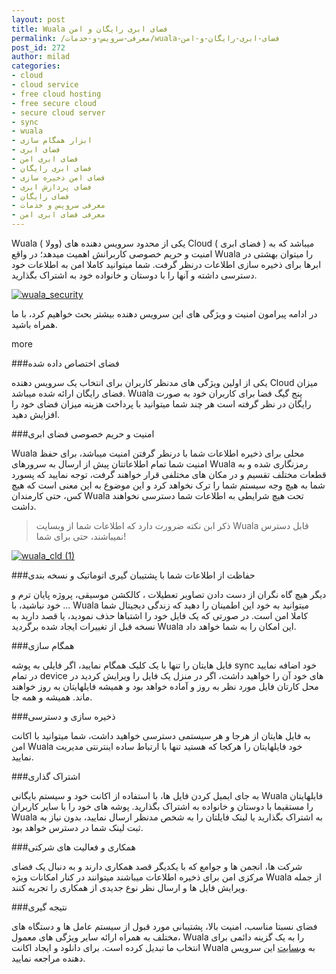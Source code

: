 ```yaml
---
layout: post
title: Wuala فضای ابری رایگان و امن
permalink: /معرفی-سرویس-و-خدمات/wuala-فضای-ابری-رایگان-و-امن
post_id: 272
author: milad
categories: 
- cloud
- cloud service
- free cloud hosting
- free secure cloud
- secure cloud server
- sync
- wuala
- ابزار همگام سازی
- فضای ابری
- فضای ابری امن
- فضای ابری رایگان
- فضای امن ذخیره سازی
- فضای پردازش ابری
- فضای رایگان
- معرفی سرویس و خدمات
- معرفی فضای ابری امن
---
```


Wuala ( وولا) یکی از محدود سرویس دهنده های Cloud ( فضای ابری ) میباشد که به امنیت و حریم خصوصی کاربرانش اهمیت میدهد؛ در واقع Wuala را میتوان بهشتی در ابرها برای ذخیره سازی اطلاعات درنظر گرفت. شما میتوانید کاملا امن به اطلاعات خود دسترسی داشته و آنها را با دوستان و خانواده خود به اشتراک بگذارید.

[![wuala_security](http://tuxgeek.ir/wp-content/uploads/2013/05/wuala_security-300x162.png)](http://tuxgeek.ir/wp-content/uploads/2013/05/wuala_security.png)

در ادامه پیرامون امنیت و ویژگی های این سرویس دهنده بیشتر بحث خواهیم کرد، با ما همراه باشید.

more

###فضای اختصاص داده شده


یکی از اولین ویژگی های مدنظر کاربران برای انتخاب یک سرویس دهنده Cloud میزان فضای رایگان ارائه شده میباشد. Wuala پنج گیگ فضا برای کاربران خود به صورت رایگان در نظر گرفته است هر چند شما میتوانید با پرداخت هزینه میزان فضای خود را افزایش دهید.


###امنیت و حریم خصوصی فضای ابری


Wuala محلی برای ذخیره اطلاعات شما با درنظر گرفتن امنیت میباشد، برای حفظ امنیت شما تمام اطلاعاتتان پیش از ارسال به سرورهای Wuala رمزنگاری شده و به قطعات مختلف تقسیم و در مکان های مختلفی قرار خواهند گرفت، توجه نمایید که پسورد شما به هیچ وجه سیستم شما را ترک نخواهد کرد و این موضوع به این معنی است که هیچ کس، حتی کارمندان Wuala تحت هیچ شرایطی به اطلاعات شما دسترسی نخواهند داشت.


>ذکر ابن نکته ضرورت دارد که اطلاعات شما از وبسایت Wuala قابل دسترس نمیباشند، حتی برای شما!


[![wuala_cld (1)](http://tuxgeek.ir/wp-content/uploads/2013/05/wuala_cld-1-300x257.png)](http://tuxgeek.ir/wp-content/uploads/2013/05/wuala_cld-1.png)


###حفاظت از اطلاعات شما با پشتیبان گیری اتوماتیک و نسخه بندی


دیگر هیچ گاه نگران از دست دادن تصاویر تعطیلات ، کالکشن موسیقی، پروژه پایان ترم و ... خود نباشید، با Wuala  میتوانید به خود این اطمینان را دهید که زندگی دیجیتال شما کاملا امن است. در صورتی که یک فایل خود را اشتباها حذف نمودید، یا قصد دارید به نسخه قبل از تغییرات ایجاد شده برگردید Wuala این امکان را به شما خواهد داد.


###همگام سازی


فایل هایتان را تنها با یک کلیک همگام نمایید، اگر فایلی به پوشه sync خود اضافه نمایید در تمام device های خود آن را خواهید داشت، اگر در منزل یک فایل را ویرایش کردید در محل کارتان فایل مورد نظر به روز و آماده خواهد بود و همیشه فایلهایتان به روز خواهند ماند. همیشه و همه جا.


###ذخیره سازی و دسترسی


به فایل هایتان از هرجا و هر سیستمی دسترسی خواهید داشت، شما میتوانید با اکانت امن  Wuala خود فایلهایتان را هرکجا که هستید تنها با ارتباط ساده اینترنتی مدیریت نمایید.


###اشتراک گذاری


به جای ایمیل کردن فایل ها، با استفاده از اکانت خود و سیستم بایگانی Wuala فایلهایتان را مستقیما با دوستان و خانواده به اشتراک بگذارید. پوشه های خود را با سایر کاربران Wuala به اشتراک بگذارید یا لینک فایلتان را به شخص مدنظر ارسال نمایید، بدون نیاز به ثبت لینک شما در دسترس خواهد بود.


###همکاری و فعالیت های شرکتی


شرکت ها، انجمن ها و جوامع که با یکدیگر قصد همکاری دارند و به دنبال یک فضای مرکزی امن برای ذخیره اطلاعات میباشند میتوانند در کنار امکانات ویژه Wuala از جمله ویرایش فایل ها و ارسال نظر نوع جدیدی از همکاری را تجربه کنند.


###نتیجه گیری


فضای نسبتا مناسب، امنیت بالا، پشتیبانی مورد قبول از سیستم عامل ها و دستگاه های مختلف به همراه ارائه سایر ویژگی های معمول، Wuala را به یک گزینه دائمی برای انتخاب ما تبدیل کرده است. برای دانلود و ایجاد اکانت Wuala به 
[وبسایت](httpss://www.wuala.com) این سرویس دهنده مراجعه نمایید.